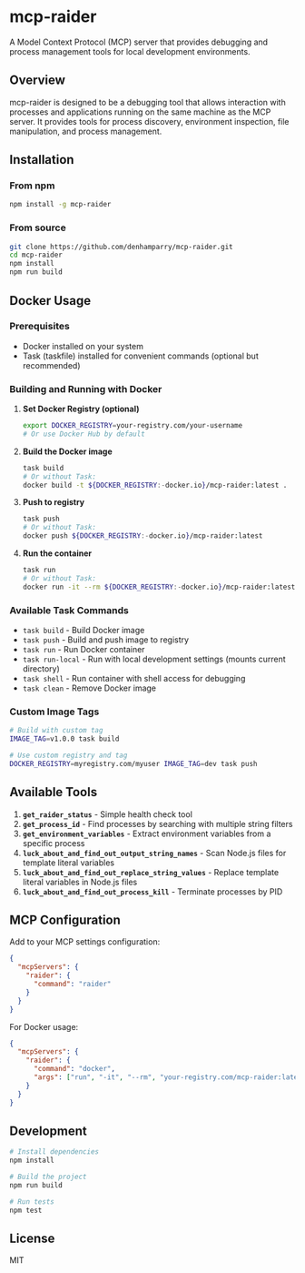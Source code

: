 # mcp-raider

A Model Context Protocol (MCP) server that provides debugging and process
management tools for local development environments.

## Overview

mcp-raider is designed to be a debugging tool that allows interaction with
processes and applications running on the same machine as the MCP server. It
provides tools for process discovery, environment inspection, file manipulation,
and process management.

## Installation

### From npm

```bash
npm install -g mcp-raider
```

### From source

```bash
git clone https://github.com/denhamparry/mcp-raider.git
cd mcp-raider
npm install
npm run build
```

## Docker Usage

### Prerequisites

- Docker installed on your system
- Task (taskfile) installed for convenient commands (optional but recommended)

### Building and Running with Docker

1. **Set Docker Registry (optional)**

   ```bash
   export DOCKER_REGISTRY=your-registry.com/your-username
   # Or use Docker Hub by default
   ```

2. **Build the Docker image**

   ```bash
   task build
   # Or without Task:
   docker build -t ${DOCKER_REGISTRY:-docker.io}/mcp-raider:latest .
   ```

3. **Push to registry**

   ```bash
   task push
   # Or without Task:
   docker push ${DOCKER_REGISTRY:-docker.io}/mcp-raider:latest
   ```

4. **Run the container**

   ```bash
   task run
   # Or without Task:
   docker run -it --rm ${DOCKER_REGISTRY:-docker.io}/mcp-raider:latest
   ```

### Available Task Commands

- `task build` - Build Docker image
- `task push` - Build and push image to registry
- `task run` - Run Docker container
- `task run-local` - Run with local development settings (mounts current
  directory)
- `task shell` - Run container with shell access for debugging
- `task clean` - Remove Docker image

### Custom Image Tags

```bash
# Build with custom tag
IMAGE_TAG=v1.0.0 task build

# Use custom registry and tag
DOCKER_REGISTRY=myregistry.com/myuser IMAGE_TAG=dev task push
```

## Available Tools

1. **`get_raider_status`** - Simple health check tool
2. **`get_process_id`** - Find processes by searching with multiple string
   filters
3. **`get_environment_variables`** - Extract environment variables from a
   specific process
4. **`luck_about_and_find_out_output_string_names`** - Scan Node.js files for
   template literal variables
5. **`luck_about_and_find_out_replace_string_values`** - Replace template
   literal variables in Node.js files
6. **`luck_about_and_find_out_process_kill`** - Terminate processes by PID

## MCP Configuration

Add to your MCP settings configuration:

```json
{
  "mcpServers": {
    "raider": {
      "command": "raider"
    }
  }
}
```

For Docker usage:

```json
{
  "mcpServers": {
    "raider": {
      "command": "docker",
      "args": ["run", "-it", "--rm", "your-registry.com/mcp-raider:latest"]
    }
  }
}
```

## Development

```bash
# Install dependencies
npm install

# Build the project
npm run build

# Run tests
npm test
```

## License

MIT
